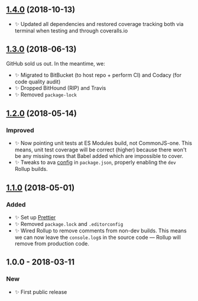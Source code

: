 ## [1.4.0] (2018-10-13)

- ✨ Updated all dependencies and restored coverage tracking both via terminal when testing and through coveralls.io

## [1.3.0] (2018-06-13)

GitHub sold us out. In the meantime, we:

- ✨ Migrated to BitBucket (to host repo + perform CI) and Codacy (for code quality audit)
- ✨ Dropped BitHound (RIP) and Travis
- ✨ Removed `package-lock`

## [1.2.0] (2018-05-14)

### Improved

- ✨ Now pointing unit tests at ES Modules build, not CommonJS-one. This means, unit test coverage will be correct (higher) because there won't be any missing rows that Babel added which are impossible to cover.
- ✨ Tweaks to ava [config](https://github.com/avajs/ava/blob/master/docs/recipes/es-modules.md) in `package.json`, properly enabling the `dev` Rollup builds.

## [1.1.0] (2018-05-01)

### Added

- ✨ Set up [Prettier](https://prettier.io)
- ✨ Removed `package.lock` and `.editorconfig`
- ✨ Wired Rollup to remove comments from non-dev builds. This means we can now leave the `console.log`s in the source code — Rollup will remove from production code.

## 1.0.0 - 2018-03-11

### New

- ✨ First public release

[1.1.0]: https://bitbucket.org/codsen/ast-delete-object/branches/compare/v1.1.0%0Dv1.0.1#diff
[1.2.0]: https://bitbucket.org/codsen/ast-delete-object/branches/compare/v1.2.0%0Dv1.1.3#diff
[1.3.0]: https://bitbucket.org/codsen/ast-delete-object/branches/compare/v1.3.0%0Dv1.2.1#diff
[1.4.0]: https://bitbucket.org/codsen/ast-delete-object/branches/compare/v1.4.0%0Dv1.3.3#diff
